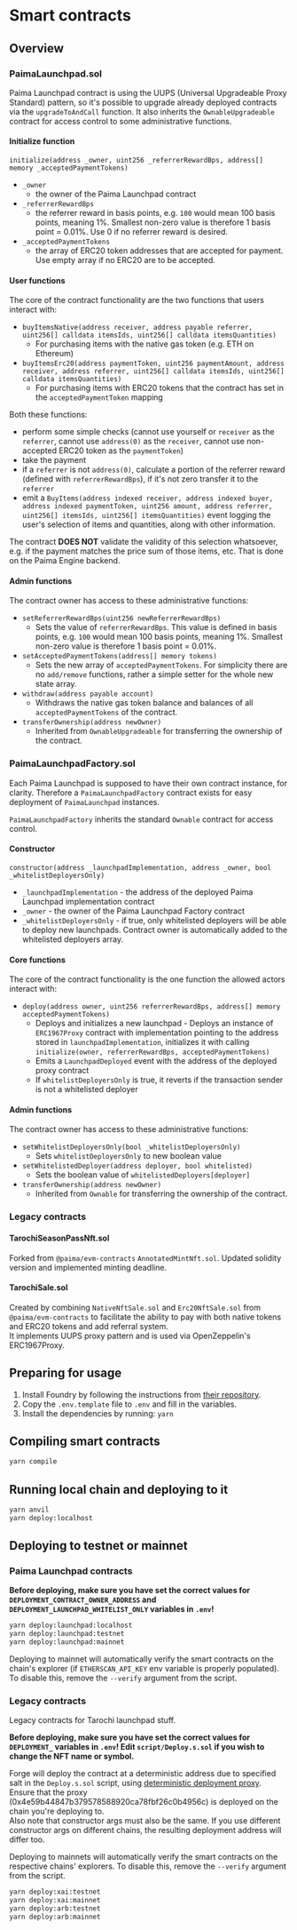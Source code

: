 # Smart contracts

## Overview

### PaimaLaunchpad.sol

Paima Launchpad contract is using the UUPS (Universal Upgradeable Proxy Standard) pattern, so it's possible to upgrade already deployed contracts via the `upgradeToAndCall` function.
It also inherits the `OwnableUpgradeable` contract for access control to some administrative functions.

#### Initialize function

`initialize(address _owner, uint256 _referrerRewardBps, address[] memory _acceptedPaymentTokens)`

- `_owner`
  - the owner of the Paima Launchpad contract
- `_referrerRewardBps`
  - the referrer reward in basis points, e.g. `100` would mean 100 basis points, meaning 1%. Smallest non-zero value is therefore 1 basis point = 0.01%. Use 0 if no referrer reward is desired.
- `_acceptedPaymentTokens`
  - the array of ERC20 token addresses that are accepted for payment. Use empty array if no ERC20 are to be accepted.

#### User functions

The core of the contract functionality are the two functions that users interact with:

- `buyItemsNative(address receiver, address payable referrer, uint256[] calldata itemsIds, uint256[] calldata itemsQuantities)`
  - For purchasing items with the native gas token (e.g. ETH on Ethereum)
- `buyItemsErc20(address paymentToken, uint256 paymentAmount, address receiver, address referrer, uint256[] calldata itemsIds, uint256[] calldata itemsQuantities)`
  - For purchasing items with ERC20 tokens that the contract has set in the `acceptedPaymentToken` mapping

Both these functions:

- perform some simple checks (cannot use yourself or `receiver` as the `referrer`, cannot use `address(0)` as the `receiver`, cannot use non-accepted ERC20 token as the `paymentToken`)
- take the payment
- if a `referrer` is not `address(0)`, calculate a portion of the referrer reward (defined with `referrerRewardBps`), if it's not zero transfer it to the `referrer`
- emit a `BuyItems(address indexed receiver, address indexed buyer, address indexed paymentToken, uint256 amount, address referrer, uint256[] itemsIds, uint256[] itemsQuantities)` event logging the user's selection of items and quantities, along with other information.

The contract **DOES NOT** validate the validity of this selection whatsoever, e.g. if the payment matches the price sum of those items, etc. That is done on the Paima Engine backend.

#### Admin functions

The contract owner has access to these administrative functions:

- `setReferrerRewardBps(uint256 newReferrerRewardBps)`
  - Sets the value of `referrerRewardBps`. This value is defined in basis points, e.g. `100` would mean 100 basis points, meaning 1%. Smallest non-zero value is therefore 1 basis point = 0.01%.
- `setAcceptedPaymentTokens(address[] memory tokens)`
  - Sets the new array of `acceptedPaymentTokens`. For simplicity there are no `add/remove` functions, rather a simple setter for the whole new state array.
- `withdraw(address payable account)`
  - Withdraws the native gas token balance and balances of all `acceptedPaymentTokens` of the contract.
- `transferOwnership(address newOwner)`
  - Inherited from `OwnableUpgradeable` for transferring the ownership of the contract.

### PaimaLaunchpadFactory.sol

Each Paima Launchpad is supposed to have their own contract instance, for clarity. Therefore a `PaimaLaunchpadFactory` contract exists for easy deployment of `PaimaLaunchpad` instances.

`PaimaLaunchpadFactory` inherits the standard `Ownable` contract for access control.

#### Constructor

`constructor(address _launchpadImplementation, address _owner, bool _whitelistDeployersOnly)`

- `_launchpadImplementation` - the address of the deployed Paima Launchpad implementation contract
- `_owner` - the owner of the Paima Launchpad Factory contract
- `_whitelistDeployersOnly` - if true, only whitelisted deployers will be able to deploy new launchpads. Contract owner is automatically added to the whitelisted deployers array.

#### Core functions

The core of the contract functionality is the one function the allowed actors interact with:

- `deploy(address owner, uint256 referrerRewardBps, address[] memory acceptedPaymentTokens)`
  - Deploys and initializes a new launchpad - Deploys an instance of `ERC1967Proxy` contract with implementation pointing to the address stored in `launchpadImplementation`, initializes it with calling `initialize(owner, referrerRewardBps, acceptedPaymentTokens)`
  - Emits a `LaunchpadDeployed` event with the address of the deployed proxy contract
  - If `whitelistDeployersOnly` is true, it reverts if the transaction sender is not a whitelisted deployer

#### Admin functions

The contract owner has access to these administrative functions:

- `setWhitelistDeployersOnly(bool _whitelistDeployersOnly)`
  - Sets `whitelistDeployersOnly` to new boolean value
- `setWhitelistedDeployer(address deployer, bool whitelisted)`
  - Sets the boolean value of `whitelistedDeployers[deployer]`
- `transferOwnership(address newOwner)`
  - Inherited from `Ownable` for transferring the ownership of the contract.

### Legacy contracts

#### TarochiSeasonPassNft.sol

Forked from `@paima/evm-contracts` `AnnotatedMintNft.sol`. Updated solidity version and implemented minting deadline.

#### TarochiSale.sol

Created by combining `NativeNftSale.sol` and `Erc20NftSale.sol` from `@paima/evm-contracts` to facilitate the ability to pay with both native tokens and ERC20 tokens and add referral system.  
It implements UUPS proxy pattern and is used via OpenZeppelin's ERC1967Proxy.

## Preparing for usage

1. Install Foundry by following the instructions from [their repository](https://github.com/foundry-rs/foundry#installation).
2. Copy the `.env.template` file to `.env` and fill in the variables.
3. Install the dependencies by running: `yarn`

## Compiling smart contracts

```bash
yarn compile
```

## Running local chain and deploying to it

```bash
yarn anvil
yarn deploy:localhost
```

## Deploying to testnet or mainnet

### Paima Launchpad contracts

**Before deploying, make sure you have set the correct values for `DEPLOYMENT_CONTRACT_OWNER_ADDRESS` and `DEPLOYMENT_LAUNCHPAD_WHITELIST_ONLY` variables in `.env`!**

```bash
yarn deploy:launchpad:localhost
yarn deploy:launchpad:testnet
yarn deploy:launchpad:mainnet
```

Deploying to mainnet will automatically verify the smart contracts on the chain's explorer (if `ETHERSCAN_API_KEY` env variable is properly populated). To disable this, remove the `--verify` argument from the script.

### Legacy contracts

Legacy contracts for Tarochi launchpad stuff.

**Before deploying, make sure you have set the correct values for `DEPLOYMENT_` variables in `.env`! Edit `script/Deploy.s.sol` if you wish to change the NFT name or symbol.**

Forge will deploy the contract at a deterministic address due to specified salt in the `Deploy.s.sol` script, using [deterministic deployment proxy](https://github.com/Arachnid/deterministic-deployment-proxy). Ensure that the proxy (0x4e59b44847b379578588920ca78fbf26c0b4956c) is deployed on the chain you're deploying to.  
Also note that constructor args must also be the same. If you use different constructor args on different chains, the resulting deployment address will differ too.

Deploying to mainnets will automatically verify the smart contracts on the respective chains' explorers. To disable this, remove the `--verify` argument from the script.

```bash
yarn deploy:xai:testnet
yarn deploy:xai:mainnet
yarn deploy:arb:testnet
yarn deploy:arb:mainnet
```
